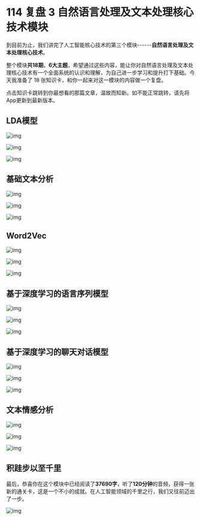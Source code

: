 # 114 复盘 3 自然语言处理及文本处理核心技术模块

到目前为止，我们讲完了人工智能核心技术的第三个模块------**自然语言处理及文本处理核心技术**。

整个模块**共18期**，**6大主题**，希望通过这些内容，能让你对自然语言处理及文本处理核心技术有一个全面系统的认识和理解，为自己进一步学习和提升打下基础。今天我准备了
18 张知识卡，和你一起来对这一模块的内容做一个复盘。

点击知识卡跳转到你最想看的那篇文章，温故而知新。如不能正常跳转，请先将App更新到最新版本。

## LDA模型

![img](assets/d2b20852afd828403050812715cb44b0.png)

![img](assets/e8acfa9088e8531e5d6384af44eae99b.png)

![img](assets/d885cec604069f9cb8c85f4ebfe2f2b2.png)

## 基础文本分析

![img](assets/93b2c2969cd39605e3e5699cd50c1840.png)

![img](assets/4b701dfcdd64af6aaa161c89ccda748d.png)

![img](assets/87a8a66051291b718babf0815c7d0897.png)

## Word2Vec

![img](assets/f468146b7b806b28ba482f40e3e429cc.png)

![img](assets/4217b8fec84d0ffb9d9c32a7e6710324.png)

![img](assets/9a0a810db7faa9c11be2b1b6a5ee7fe6.png)

## 基于深度学习的语言序列模型

![img](assets/fc31c5d883318ba258611e0293e8305d.png)

![img](assets/cf3b5519efa55aae3e12aa9a32b5c0e2.png)

![img](assets/e07f43289823797784651ace6d1db306.png)

## 基于深度学习的聊天对话模型

![img](assets/1df98ed3f33314f696f124ee4f034cc5.png)

![img](assets/01d81a7c92a1802848f8dc5ffbc49f29.png)

![img](assets/f33f23856b040bf4dac7db9f0262cfe7.png)

## 文本情感分析

![img](assets/f581e845830a1ba101031bac27517f36.png)

![img](assets/3731e28f9af2f6e6975272fb1ee27f3f.png)

![img](assets/be65b1a4c0d4c19a794ad075fd987bf2.png)

## 积跬步以至千里

最后，恭喜你在这个模块中已经阅读了**37690字**，听了**120分钟**的音频，获得一张新的通关卡，这是一个不小的成就。在人工智能领域的千里之行，我们又往前迈出了一步。

![img](assets/595581f953c55e2066baf9a181db85c4.png)
